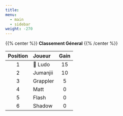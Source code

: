 ```yaml
---
title:
menu:
  - main
  - sidebar
weight: -270
---
```


{{% center %}}
**Classement Géneral**
{{% /center %}}

| Position | Joueur        |     Gain    |
| :-------:| :------------ | :----------:|
|1         | :crown: Ludo  |     15      |
|2         | Jumanjii      |     10      |
|3         | Grappler      |     5       |
|4         | Matt          |     0       |
|5         | Flash         |     0       |
|6         | Shadow        |     0       |
